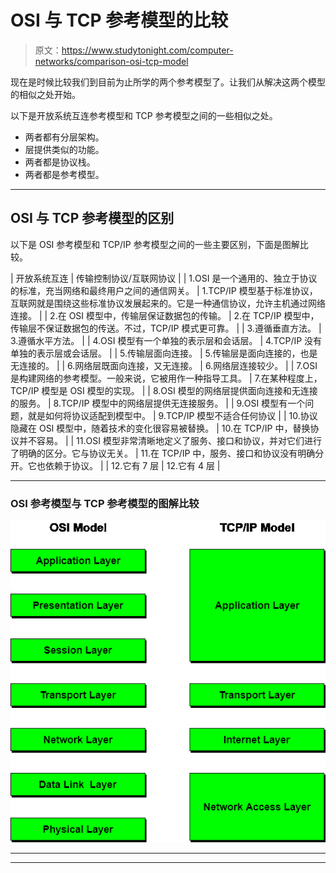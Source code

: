 # OSI 与 TCP 参考模型的比较

> 原文：<https://www.studytonight.com/computer-networks/comparison-osi-tcp-model>

现在是时候比较我们到目前为止所学的两个参考模型了。让我们从解决这两个模型的相似之处开始。

以下是开放系统互连参考模型和 TCP 参考模型之间的一些相似之处。

*   两者都有分层架构。
*   层提供类似的功能。
*   两者都是协议栈。
*   两者都是参考模型。

* * *

## OSI 与 TCP 参考模型的区别

以下是 OSI 参考模型和 TCP/IP 参考模型之间的一些主要区别，下面是图解比较。

| 开放系统互连 | 传输控制协议/互联网协议 |
| 1.OSI 是一个通用的、独立于协议的标准，充当网络和最终用户之间的通信网关。 | 1.TCP/IP 模型基于标准协议，互联网就是围绕这些标准协议发展起来的。它是一种通信协议，允许主机通过网络连接。 |
| 2.在 OSI 模型中，传输层保证数据包的传输。 | 2.在 TCP/IP 模型中，传输层不保证数据包的传送。不过，TCP/IP 模式更可靠。 |
| 3.遵循垂直方法。 | 3.遵循水平方法。 |
| 4.OSI 模型有一个单独的表示层和会话层。 | 4.TCP/IP 没有单独的表示层或会话层。 |
| 5.传输层面向连接。 | 5.传输层是面向连接的，也是无连接的。 |
| 6.网络层既面向连接，又无连接。 | 6.网络层连接较少。 |
| 7.OSI 是构建网络的参考模型。一般来说，它被用作一种指导工具。 | 7.在某种程度上，TCP/IP 模型是 OSI 模型的实现。 |
| 8.OSI 模型的网络层提供面向连接和无连接的服务。 | 8.TCP/IP 模型中的网络层提供无连接服务。 |
| 9.OSI 模型有一个问题，就是如何将协议适配到模型中。 | 9.TCP/IP 模型不适合任何协议 |
| 10.协议隐藏在 OSI 模型中，随着技术的变化很容易被替换。 | 10.在 TCP/IP 中，替换协议并不容易。 |
| 11.OSI 模型非常清晰地定义了服务、接口和协议，并对它们进行了明确的区分。它与协议无关。 | 11.在 TCP/IP 中，服务、接口和协议没有明确分开。它也依赖于协议。 |
| 12.它有 7 层 | 12.它有 4 层 |

* * *

### OSI 参考模型与 TCP 参考模型的图解比较

![between OSI (7 layers) and TCP/IP (4 layers) Model](img/ec179dcf9accc04253a0190b68f2605a.png)

* * *

* * *